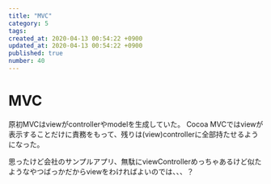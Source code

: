 ```yaml
---
title: "MVC"
category: 5
tags: 
created_at: 2020-04-13 00:54:22 +0900
updated_at: 2020-04-13 00:54:22 +0900
published: true
number: 40
---
```


# MVC
原初MVCはviewがcontrollerやmodelを生成していた。
Cocoa MVCではviewが表示することだけに責務をもって、残りは(view)controllerに全部持たせるようになった。

思ったけど会社のサンプルアプリ、無駄にviewControllerめっちゃあるけど似たようなやつばっかだからviewをわければよいのでは、、、？
